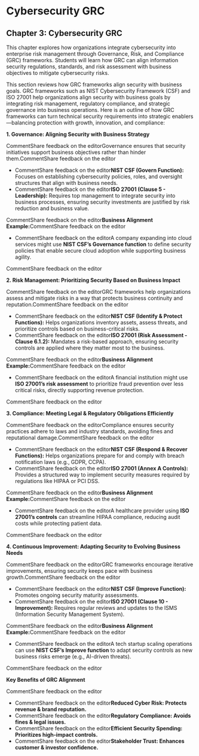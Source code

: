 # Cybersecurity GRC

## Chapter 3: Cybersecurity GRC

This chapter explores how organizations integrate cybersecurity into enterprise risk management through Governance, Risk, and Compliance (GRC) frameworks. Students will learn how GRC can align information security regulations, standards, and risk assessment with business objectives to mitigate cybersecurity risks.

This section reviews how GRC frameworks align security with business goals. GRC frameworks such as NIST Cybersecurity Framework (CSF) and ISO 27001 help organizations align security with business goals by integrating risk management, regulatory compliance, and strategic governance into business operations. Here is an outline of how GRC frameworks can turn technical security requirements into strategic enablers—balancing protection with growth, innovation, and compliance:

**1. Governance: Aligning Security with Business Strategy**

CommentShare feedback on the editorGovernance ensures that security initiatives support business objectives rather than hinder them.CommentShare feedback on the editor

* CommentShare feedback on the editor**NIST CSF (Govern Function):** Focuses on establishing cybersecurity policies, roles, and oversight structures that align with business needs.
* CommentShare feedback on the editor**ISO 27001 (Clause 5 - Leadership):** Requires top management to integrate security into business processes, ensuring security investments are justified by risk reduction and business value.

CommentShare feedback on the editor**Business Alignment Example:**&#x43;ommentShare feedback on the editor

* CommentShare feedback on the editorA company expanding into cloud services might use **NIST CSF’s Governance function** to define security policies that enable secure cloud adoption while supporting business agility.

CommentShare feedback on the editor

**2. Risk Management: Prioritizing Security Based on Business Impact**

CommentShare feedback on the editorGRC frameworks help organizations assess and mitigate risks in a way that protects business continuity and reputation.CommentShare feedback on the editor

* CommentShare feedback on the editor**NIST CSF (Identify & Protect Functions):** Helps organizations inventory assets, assess threats, and prioritize controls based on business-critical risks.
* CommentShare feedback on the editor**ISO 27001 (Risk Assessment - Clause 6.1.2):** Mandates a risk-based approach, ensuring security controls are applied where they matter most to the business.

CommentShare feedback on the editor**Business Alignment Example:**&#x43;ommentShare feedback on the editor

* CommentShare feedback on the editorA financial institution might use **ISO 27001’s risk assessment** to prioritize fraud prevention over less critical risks, directly supporting revenue protection.

CommentShare feedback on the editor

**3. Compliance: Meeting Legal & Regulatory Obligations Efficiently**

CommentShare feedback on the editorCompliance ensures security practices adhere to laws and industry standards, avoiding fines and reputational damage.CommentShare feedback on the editor

* CommentShare feedback on the editor**NIST CSF (Respond & Recover Functions):** Helps organizations prepare for and comply with breach notification laws (e.g., GDPR, CCPA).
* CommentShare feedback on the editor**ISO 27001 (Annex A Controls):** Provides a structured way to implement security measures required by regulations like HIPAA or PCI DSS.

CommentShare feedback on the editor**Business Alignment Example:**&#x43;ommentShare feedback on the editor

* CommentShare feedback on the editorA healthcare provider using **ISO 27001’s controls** can streamline HIPAA compliance, reducing audit costs while protecting patient data.

CommentShare feedback on the editor

**4. Continuous Improvement: Adapting Security to Evolving Business Needs**

CommentShare feedback on the editorGRC frameworks encourage iterative improvements, ensuring security keeps pace with business growth.CommentShare feedback on the editor

* CommentShare feedback on the editor**NIST CSF (Improve Function):** Promotes ongoing security maturity assessments.
* CommentShare feedback on the editor**ISO 27001 (Clause 10 - Improvement):** Requires regular reviews and updates to the ISMS (Information Security Management System).

CommentShare feedback on the editor**Business Alignment Example:**&#x43;ommentShare feedback on the editor

* CommentShare feedback on the editorA tech startup scaling operations can use **NIST CSF’s Improve function** to adapt security controls as new business risks emerge (e.g., AI-driven threats).

CommentShare feedback on the editor

**Key Benefits of GRC Alignment**

CommentShare feedback on the editor

* CommentShare feedback on the editor**Reduced Cyber Risk: Protects revenue & brand reputation.**
* CommentShare feedback on the editor**Regulatory Compliance: Avoids fines & legal issues.**
* CommentShare feedback on the editor**Efficient Security Spending: Prioritizes high-impact controls.**
* CommentShare feedback on the editor**Stakeholder Trust: Enhances customer & investor confidence.**
